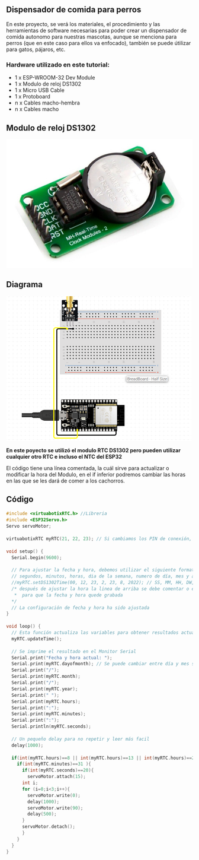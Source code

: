 ## Dispensador de comida para perros

En este proyecto, se verá los materiales, el procedimiento y las herramientas de software necesarias para poder crear un dispensador de comida autonomo para nuestras mascotas, aunque se menciona para perros (que en este caso para ellos va enfocado), también se puede útilizar para gatos, pájaros, etc.

### Hardware utilizado en este tutorial:
<ul>
<li>1 x ESP-WROOM-32 Dev Module</li>
<li>1 x Modulo de reloj DS1302</li>
<li>1 x Micro USB Cable</li>
<li>1 x Protoboard</li>
<li>n x Cables macho-hembra</li>
<li>n x Cables macho</li>
</ul>

## Modulo de reloj DS1302
![](https://github.com/CarlosRuiz02/DispensadorDeComida-Perro/blob/main/Dispensador-comida/Figs/RTC.jpg)
## Diagrama
![](https://github.com/CarlosRuiz02/LaserEmit/blob/main/Laser%20Emit/Laser%20Emit%20Diagrama.PNG)

**En este poyecto se utilizó el modulo RTC DS1302 pero pueden utilizar cualquier otro RTC e incluso el NTC del ESP32**

El código tiene una línea comentada, la cuál sirve para actualizar o modificar la hora del Modulo, en el if inferior podremos cambiar las horas en las que se les dará de comer a los cachorros.

## Código
```c++
#include <virtuabotixRTC.h> //Libreria
#include <ESP32Servo.h>
Servo servoMotor;

virtuabotixRTC myRTC(21, 22, 23); // Si cambiamos los PIN de conexión, debemos cambiar aquí tambien

void setup() {
  Serial.begin(9600);

  // Para ajustar la fecha y hora, debemos utilizar el siguiente formato:
  // segundos, minutos, horas, dia de la semana, numero de día, mes y año
  //myRTC.setDS1302Time(00, 12, 23, 2, 23, 8, 2022); // SS, MM, HH, DW, DD, MM, YYYY
  /* después de ajustar la hora la linea de arriba se debe comentar o eliminar
   *  para que la fecha y hora quede grabada
  */
  // La configuración de fecha y hora ha sido ajustada
}

void loop() {
  // Esta función actualiza las variables para obtener resultados actuales
  myRTC.updateTime();

  // Se imprime el resultado en el Monitor Serial
  Serial.print("Fecha y hora actual: ");
  Serial.print(myRTC.dayofmonth); // Se puede cambiar entre día y mes si se utiliza el sistema Americano
  Serial.print("/");
  Serial.print(myRTC.month);
  Serial.print("/");
  Serial.print(myRTC.year);
  Serial.print(" ");
  Serial.print(myRTC.hours);
  Serial.print(":");
  Serial.print(myRTC.minutes);
  Serial.print(":");
  Serial.println(myRTC.seconds);

  // Un pequeño delay para no repetir y leer más facil
  delay(1000);

  if(int(myRTC.hours)==8 || int(myRTC.hours)==13 || int(myRTC.hours)==23){
    if(int(myRTC.minutes)==31 ){
      if(int(myRTC.seconds)==20){
        servoMotor.attach(15);
      int i;
      for (i=0;i<3;i++){
        servoMotor.write(0);
        delay(1000);
        servoMotor.write(90);
        delay(500);
      }
      servoMotor.detach();
      }
    }  
  }
}